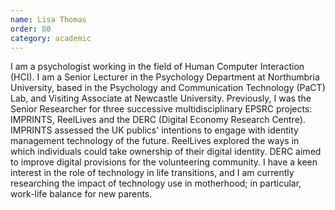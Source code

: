 ```yaml
---
name: Lisa Thomas
order: 80
category: academic
---
```

I am a psychologist working in the field of Human Computer Interaction (HCI). I am a Senior Lecturer in the Psychology Department at Northumbria University, based in the Psychology and Communication Technology (PaCT) Lab, and Visiting Associate at Newcastle University. Previously, I was the Senior Researcher for three successive multidisciplinary EPSRC projects: IMPRINTS, ReelLives and the DERC (Digital Economy Research Centre). IMPRINTS assessed the UK publics' intentions to engage with identity management technology of the future. ReelLives explored the ways in which individuals could take ownership of their digital identity. DERC aimed to improve digital provisions for the volunteering community. I have a keen interest in the role of technology in life transitions, and I am currently researching the impact of technology use in motherhood; in particular, work-life balance for new parents.

